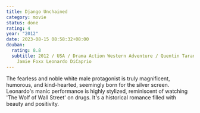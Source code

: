```yaml
---
title: Django Unchained
category: movie
status: done
rating: 4
year: "2012"
date: 2023-08-15 08:58:32+08:00
douban:
  rating: 8.8
  subtitle: 2012 / USA / Drama Action Western Adventure / Quentin Tarantino /
    Jamie Foxx Leonardo DiCaprio
---
```


The fearless and noble white male protagonist is truly magnificent, humorous, and kind-hearted, seemingly born for the silver screen. Leonardo's manic performance is highly stylized, reminiscent of watching 'The Wolf of Wall Street' on drugs. It's a historical romance filled with beauty and positivity.
